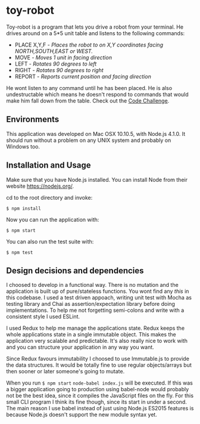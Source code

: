 # toy-robot
Toy-robot is a program that lets you drive a robot from your terminal. He drives around on a 5*5 unit table and listens to the following commands:

* PLACE X,Y,F      - *Places the robot to on X,Y coordinates facing NORTH,SOUTH,EAST or WEST.*
* MOVE             - *Moves 1 unit in facing direction*
* LEFT             - *Rotates 90 degrees to left*
* RIGHT            - *Rotates 90 degrees to right*
* REPORT           - *Reports current position and facing direction*

He wont listen to any command until he has been placed. He is also undestructable which means he doesn't respond to commands that would make him fall down from the table.
Check out the  [Code Challenge](challenge.md).

## Environments

This application was developed on Mac OSX 10.10.5, with Node.js 4.1.0. It should run without a problem on any UNIX system and probably on Windows too.

## Installation and Usage

Make sure that  you have Node.js installed.
You can install Node from their website https://nodejs.org/.

cd to the root directory and invoke:

``` $ npm install ```

Now you can run the application with:

``` $ npm start ```

You can also run the test suite with:

``` $ npm test ```

## Design decisions and dependencies

I choosed to develop in a functional way. There is no mutation and the application is built up of pure/stateless functions. You wont find any *this* in this codebase.
I used  a test driven appoach, writing unit test with Mocha as testing library and Chai as assertion/expectation library before doing implementations. To help me not forgetting semi-colons and write with a consistent style I used ESLint.

I used Redux to help me manage the applications state. Redux keeps the whole applications state in a single immutable object.
This makes the application very scalable and predictable. It's also really nice to work with and you can structure your application in any way you want. 

Since Redux favours immutability I choosed to use Immutable.js to provide the data structures. It would be totally fine to use regular objects/arrays but then sooner or later someone's going to mutate.

When you run ```$ npm start``` ```node-babel index.js``` will be executed. If this was a bigger application going to production using babel-node would probably not be the best idea, since it compiles the JavaScript files on the fly. For this small CLI program I think its fine though, since its start in under a second. The main reason I use babel instead of just using Node.js ES2015 features is because Node.js doesn't support the new module syntax yet.
